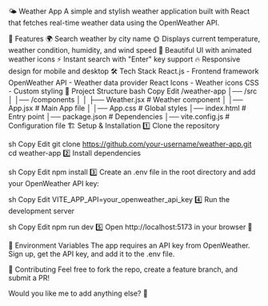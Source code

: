 🌤 Weather App
A simple and stylish weather application built with React that fetches real-time weather data using the OpenWeather API.

🚀 Features
🌍 Search weather by city name
🌞 Displays current temperature, weather condition, humidity, and wind speed
🎨 Beautiful UI with animated weather icons
⚡ Instant search with "Enter" key support
🔥 Responsive design for mobile and desktop
🛠 Tech Stack
React.js - Frontend framework
OpenWeather API - Weather data provider
React Icons - Weather icons
CSS - Custom styling
📂 Project Structure
bash
Copy
Edit
/weather-app
│── /src
│   │── /components
│   │   ├── Weather.jsx   # Weather component
│   │── App.jsx          # Main App file
│   │── App.css          # Global styles
│── index.html           # Entry point
│── package.json         # Dependencies
│── vite.config.js       # Configuration file
🏗 Setup & Installation
1️⃣ Clone the repository

sh
Copy
Edit
git clone https://github.com/your-username/weather-app.git
cd weather-app
2️⃣ Install dependencies

sh
Copy
Edit
npm install
3️⃣ Create an .env file in the root directory and add your OpenWeather API key:

sh
Copy
Edit
VITE_APP_API=your_openweather_api_key
4️⃣ Run the development server

sh
Copy
Edit
npm run dev
5️⃣ Open http://localhost:5173 in your browser 🎉

📌 Environment Variables
The app requires an API key from OpenWeather. Sign up, get the API key, and add it to the .env file.

🤝 Contributing
Feel free to fork the repo, create a feature branch, and submit a PR!

Would you like me to add anything else? 🚀
